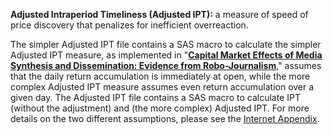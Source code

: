<strong>Adjusted Intraperiod Timeliness (Adjusted IPT):</strong> a measure of speed of price discovery that penalizes for inefficient overreaction.

The simpler Adjusted IPT file contains a SAS macro to calculate the simpler Adjusted IPT measure, as implemented in "<strong><a href="https://link.springer.com/article/10.1007/s11142-017-9422-2">Capital Market Effects of Media Synthesis and Dissemination: Evidence from Robo-Journalism</a></strong>," assumes that the daily return accumulation is immediately at open, while the more complex Adjusted IPT measure assumes even return accumulation over a given day. The Adjusted IPT file contains a SAS macro to calculate IPT (without the adjustment) and (the more complex) Adjusted IPT. For more details on the two different assumptions, please see the <a href="https://papers.ssrn.com/sol3/papers.cfm?abstract_id=2966859">Internet Appendix</a>.
